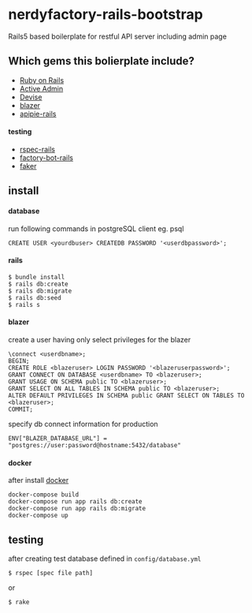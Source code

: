 # nerdyfactory-rails-bootstrap
Rails5 based boilerplate for restful API server including admin page

## Which gems this bolierplate include?

- [Ruby on Rails](https://github.com/rails/rails)
- [Active Admin](http://activeadmin.info/)
- [Devise](https://github.com/plataformatec/devise)
- [blazer](https://github.com/ankane/blazer)
- [apipie-rails](https://github.com/Apipie/apipie-rails)

#### testing
- [rspec-rails](https://github.com/rspec/rspec-rails)
- [factory-bot-rails](https://github.com/thoughtbot/factory_bot_rails)
- [faker](https://github.com/stympy/faker)

## install
#### database
run following commands in postgreSQL client eg. psql
```
CREATE USER <yourdbuser> CREATEDB PASSWORD '<userdbpassword>';
```

#### rails 
```
$ bundle install
$ rails db:create
$ rails db:migrate
$ rails db:seed
$ rails s
```

#### blazer
create a user having only select privileges for the blazer
```
\connect <userdbname>;
BEGIN;
CREATE ROLE <blazeruser> LOGIN PASSWORD '<blazeruserpassword>';
GRANT CONNECT ON DATABASE <userdbname> TO <blazeruser>;
GRANT USAGE ON SCHEMA public TO <blazeruser>;
GRANT SELECT ON ALL TABLES IN SCHEMA public TO <blazeruser>;
ALTER DEFAULT PRIVILEGES IN SCHEMA public GRANT SELECT ON TABLES TO <blazeruser>;
COMMIT;
```

specify db connect information for production
```
ENV["BLAZER_DATABASE_URL"] = "postgres://user:password@hostname:5432/database"
```

#### docker
after install [docker](https://docs.docker.com/engine/installation/)
```
docker-compose build
docker-compose run app rails db:create
docker-compose run app rails db:migrate
docker-compose up
```

## testing
after creating test database defined in `config/database.yml`
```
$ rspec [spec file path]
```
or
```
$ rake
```
